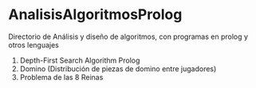 # AnalisisAlgoritmosProlog

Directorio de Análisis y diseño de algoritmos, con programas en prolog y otros lenguajes


1. Depth-First Search Algorithm Prolog
2. Domino (Distribución de piezas de domino entre jugadores)
3. Problema de las 8 Reinas
